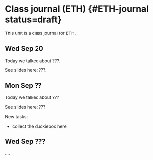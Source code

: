 # Class journal (ETH) {#ETH-journal status=draft}

This unit is a class journal for ETH.

## Wed Sep 20

Today we talked about ???.

See slides here: ???.

## Mon Sep ??

Today we talked about ???

See slides here: ???

New tasks:

- collect the duckiebox here

## Wed Sep ???

....
